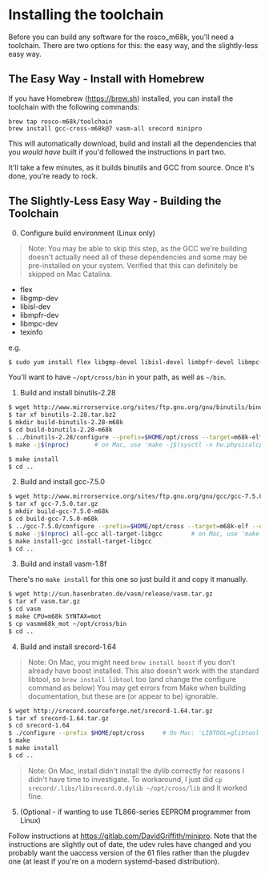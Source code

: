 # Installing the toolchain

Before you can build any software for the rosco_m68k, you'll need a toolchain. There are two options for this: the easy way, and the slightly-less easy way.

## The Easy Way - Install with Homebrew

If you have Homebrew (https://brew.sh) installed, you can install the toolchain with the following commands:

```
brew tap rosco-m68k/toolchain
brew install gcc-cross-m68k@7 vasm-all srecord minipro
```

This will automatically download, build and install all the dependencies that you _would have_ built if you'd followed the instructions in part two. 

It'll take a few minutes, as it builds binutils and GCC from source. Once it's done, you're ready to rock.

## The Slightly-Less Easy Way - Building the Toolchain

0. Configure build environment (Linux only)

> Note: You may be able to skip this step, as the GCC we're building doesn't actually need 
> all of these dependencies and some may be pre-installed on your system. 
> Verified that this can definitely be skipped on Mac Catalina.

- flex
- libgmp-dev
- libisl-dev
- libmpfr-dev
- libmpc-dev
- texinfo

e.g.

```bash
$ sudo yum install flex libgmp-devel libisl-devel limbpfr-devel libmpc-devel texinfo
```
You'll want to have `~/opt/cross/bin` in your path, as well as `~/bin`.

1. Build and install binutils-2.28

```bash
$ wget http://www.mirrorservice.org/sites/ftp.gnu.org/gnu/binutils/binutils-2.28.tar.bz2
$ tar xf binutils-2.28.tar.bz2
$ mkdir build-binutils-2.28-m68k
$ cd build-binutils-2.28-m68k
$ ../binutils-2.28/configure --prefix=$HOME/opt/cross --target=m68k-elf
$ make -j$(nproc)       # on Mac, use 'make -j$(sysctl -n hw.physicalcpu)' instead

$ make install
$ cd ..
```

2. Build and install gcc-7.5.0

```bash
$ wget http://www.mirrorservice.org/sites/ftp.gnu.org/gnu/gcc/gcc-7.5.0/gcc-7.5.0.tar.gz
$ tar xf gcc-7.5.0.tar.gz
$ mkdir build-gcc-7.5.0-m68k
$ cd build-gcc-7.5.0-m68k
$ ../gcc-7.5.0/configure --prefix=$HOME/opt/cross --target=m68k-elf --enable-languages=c,c++
$ make -j$(nproc) all-gcc all-target-libgcc        # on Mac, use 'make -j$(sysctl -n hw.physicalcpu) all-gcc all-target-libgcc' instead
$ make install-gcc install-target-libgcc
$ cd ..
```

3. Build and install vasm-1.8f

There's no `make install` for this one so just build it and copy it manually.

```bash
$ wget http://sun.hasenbraten.de/vasm/release/vasm.tar.gz
$ tar xf vasm.tar.gz
$ cd vasm
$ make CPU=m68k SYNTAX=mot
$ cp vasmm68k_mot ~/opt/cross/bin
$ cd ..
```
 
4. Build and install srecord-1.64

> Note: On Mac, you might need `brew install boost` if you don't already have boost installed.
  This also doesn't work with the standard libtool, so `brew install libtool` too (and change the configure command as below)
  You may get errors from Make when building documentation, but these are (or appear to be) ignorable.

```bash
$ wget http://srecord.sourceforge.net/srecord-1.64.tar.gz
$ tar xf srecord-1.64.tar.gz
$ cd srecord-1.64
$ ./configure --prefix $HOME/opt/cross     # On Mac: 'LIBTOOL=glibtool ./configure --prefix $HOME/opt/cross'
$ make
$ make install
$ cd ..
```

> Note: On Mac, install didn't install the dylib correctly for reasons I didn't have time to investigate.
  To workaround, I just did `cp srecord/.libs/libsrecord.0.dylib ~/opt/cross/lib` and it worked fine.

5. (Optional - if wanting to use TL866-series EEPROM programmer from Linux)

Follow instructions at https://gitlab.com/DavidGriffith/minipro. Note that the instructions are slightly out of date, the udev rules have changed and you probably want the uaccess version of the 61 files rather than the plugdev one (at least if you're on a modern systemd-based distribution).



